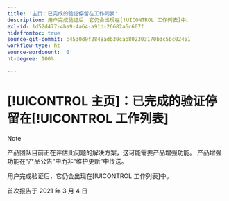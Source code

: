 ```yaml
---
title: '主页：已完成的验证停留在工作列表'
description: 用户完成验证后，它仍会出现在[!UICONTROL 工作列表]中。
exl-id: 1d52d477-4ba9-4a64-a91d-26682a6c607f
hidefromtoc: true
source-git-commit: c4530d9f2848adb30cab802303170b3c5bc02451
workflow-type: ht
source-wordcount: '0'
ht-degree: 100%

---
```


# [!UICONTROL 主页]：已完成的验证停留在[!UICONTROL 工作列表]

<!-- Do not change this note unless told to by Daniel Sipos-->

>[!NOTE]
>
>产品团队目前正在评估此问题的解决方案，这可能需要产品增强功能。 产品增强功能在“产品公告”中而非“维护更新”中传送。

用户完成验证后，它仍会出现在[!UICONTROL 工作列表]中。

首次报告于 2021 年 3 月 4 日
